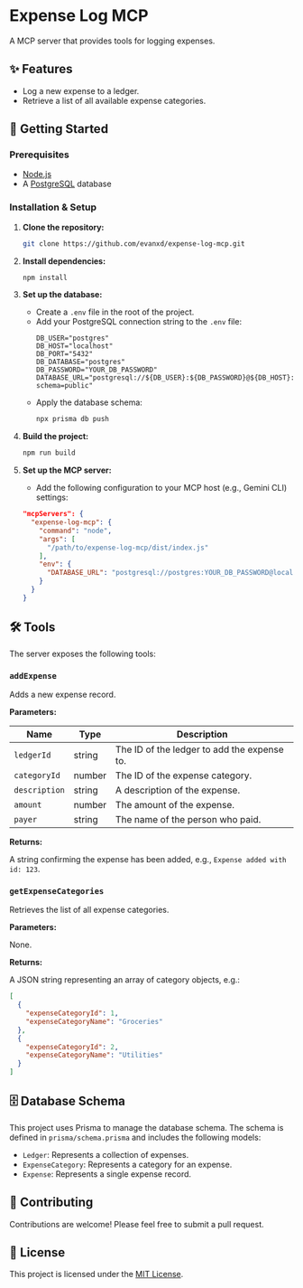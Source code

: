 # Expense Log MCP

A MCP server that provides tools for logging expenses.

## ✨ Features

- Log a new expense to a ledger.
- Retrieve a list of all available expense categories.

## 🚀 Getting Started

### Prerequisites

- [Node.js](https://nodejs.org/)
- A [PostgreSQL](https://www.postgresql.org/) database

### Installation & Setup

1.  **Clone the repository:**
    ```bash
    git clone https://github.com/evanxd/expense-log-mcp.git
    ```

2.  **Install dependencies:**
    ```bash
    npm install
    ```

3.  **Set up the database:**
    - Create a `.env` file in the root of the project.
    - Add your PostgreSQL connection string to the `.env` file:
      ```
      DB_USER="postgres"
      DB_HOST="localhost"
      DB_PORT="5432"
      DB_DATABASE="postgres"
      DB_PASSWORD="YOUR_DB_PASSWORD"
      DATABASE_URL="postgresql://${DB_USER}:${DB_PASSWORD}@${DB_HOST}:${DB_PORT}/${DB_DATABASE}?schema=public"
      ```
    - Apply the database schema:
      ```bash
      npx prisma db push
      ```

4.  **Build the project:**
    ```bash
    npm run build
    ```

5.  **Set up the MCP server:**
    - Add the following configuration to your MCP host (e.g., Gemini CLI) settings:
    ```json
    "mcpServers": {
      "expense-log-mcp": {
        "command": "node",
        "args": [
          "/path/to/expense-log-mcp/dist/index.js"
        ],
        "env": {
          "DATABASE_URL": "postgresql://postgres:YOUR_DB_PASSWORD@localhost:5432/postgres?schema=public"
        }
      }
    }
    ```

## 🛠️ Tools

The server exposes the following tools:

### `addExpense`

Adds a new expense record.

**Parameters:**

| Name          | Type   | Description                               |
|---------------|--------|-------------------------------------------|
| `ledgerId`    | string | The ID of the ledger to add the expense to. |
| `categoryId`  | number | The ID of the expense category.           |
| `description` | string | A description of the expense.             |
| `amount`      | number | The amount of the expense.                |
| `payer`       | string | The name of the person who paid.          |

**Returns:**

A string confirming the expense has been added, e.g., `Expense added with id: 123`.

### `getExpenseCategories`

Retrieves the list of all expense categories.

**Parameters:**

None.

**Returns:**

A JSON string representing an array of category objects, e.g.:
```json
[
  {
    "expenseCategoryId": 1,
    "expenseCategoryName": "Groceries"
  },
  {
    "expenseCategoryId": 2,
    "expenseCategoryName": "Utilities"
  }
]
```

## 🗄️ Database Schema

This project uses Prisma to manage the database schema. The schema is defined in `prisma/schema.prisma` and includes the following models:

- `Ledger`: Represents a collection of expenses.
- `ExpenseCategory`: Represents a category for an expense.
- `Expense`: Represents a single expense record.

## 🙌 Contributing

Contributions are welcome! Please feel free to submit a pull request.

## 📄 License

This project is licensed under the [MIT License](LICENSE).
